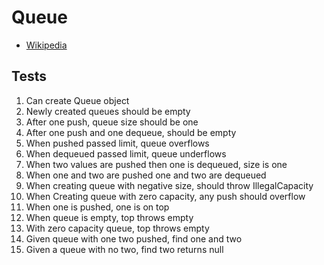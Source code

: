 # Queue

- [Wikipedia](https://en.wikipedia.org/wiki/Queue_(abstract_data_type))

## Tests

1. Can create Queue object
2. Newly created queues should be empty
3. After one push, queue size should be one
4. After one push and one dequeue, should be empty
5. When pushed passed limit, queue overflows
6. When dequeued passed limit, queue underflows
7. When two values are pushed then one is dequeued, size is one
9. When one and two are pushed one and two are dequeued
10. When creating queue with negative size, should throw IllegalCapacity
11. When Creating queue with zero capacity, any push should overflow
12. When one is pushed, one is on top
13. When queue is empty, top throws empty
14. With zero capacity queue, top throws empty
15. Given queue with one two pushed, find one and two
16. Given a queue with no two, find two returns null
